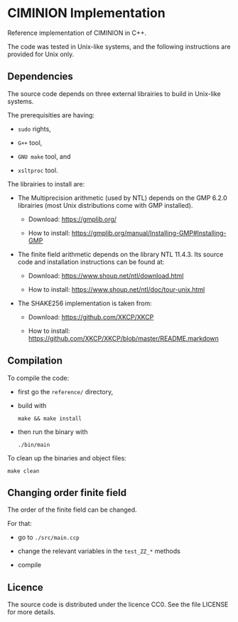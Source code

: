 # CIMINION Implementation


Reference implementation of CIMINION in C++. 

The code was tested in Unix-like systems, and the following instructions are provided for Unix only.

## Dependencies

The source code depends on three external librairies to build in Unix-like systems. 

The prerequisities are having:
- ```sudo``` rights,

- ```G++``` tool,

- ``` GNU make ``` tool, and

- ``` xsltproc ``` tool.

The librairies to install are:

- The Multiprecision arithmetic (used by NTL) depends on the GMP 6.2.0 librairies (most Unix distributions come with GMP installed).

	- Download: https://gmplib.org/

	- How to install: https://gmplib.org/manual/Installing-GMP#Installing-GMP 

- The finite field arithmetic depends on the library NTL 11.4.3. Its source code and installation instructions can be found at: 

	- Download: https://www.shoup.net/ntl/download.html
	
	- How to install: https://www.shoup.net/ntl/doc/tour-unix.html 

- The SHAKE256 implementation is taken from: 

    - Download: https://github.com/XKCP/XKCP
	
	- How to install: https://github.com/XKCP/XKCP/blob/master/README.markdown


## Compilation

To compile the code:

- first go the ```reference/``` directory,

- build with 

	```
	make && make install
	```

- then run the binary with 

	``` 
	./bin/main 
	```

To clean up the binaries and object files:

``` 
make clean 
```


## Changing order finite field

The order of the finite field can be changed.

For that:
 - go to ```./src/main.ccp``` 

 - change the relevant variables in the ```test_ZZ_*``` methods
 
 - compile
 

## Licence

The source code is distributed under the licence CC0.
See the file LICENSE for more details.
